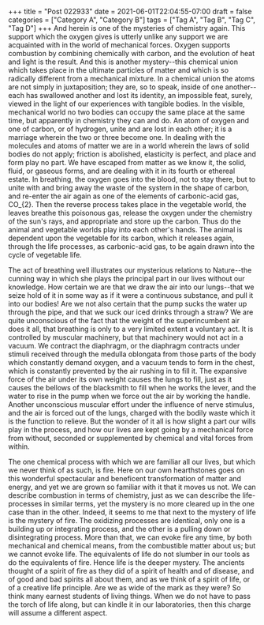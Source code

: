 +++
title = "Post 022933"
date = 2021-06-01T22:04:55-07:00
draft = false
categories = ["Category A", "Category B"]
tags = ["Tag A", "Tag B", "Tag C", "Tag D"]
+++
And herein is one of the mysteries of chemistry again. This support which the oxygen gives is utterly unlike any support we are acquainted with in the world of mechanical forces. Oxygen supports combustion by combining chemically with carbon, and the evolution of heat and light is the result. And this is another mystery--this chemical union which takes place in the ultimate particles of matter and which is so radically different from a mechanical mixture. In a chemical union the atoms are not simply in juxtaposition; they are, so to speak, inside of one another--each has swallowed another and lost its identity, an impossible feat, surely, viewed in the light of our experiences with tangible bodies. In the visible, mechanical world no two bodies can occupy the same place at the same time, but apparently in chemistry they can and do. An atom of oxygen and one of carbon, or of hydrogen, unite and are lost in each other; it is a marriage wherein the two or three become one. In dealing with the molecules and atoms of matter we are in a world wherein the laws of solid bodies do not apply; friction is abolished, elasticity is perfect, and place and form play no part. We have escaped from matter as we know it, the solid, fluid, or gaseous forms, and are dealing with it in its fourth or ethereal estate. In breathing, the oxygen goes into the blood, not to stay there, but to unite with and bring away the waste of the system in the shape of carbon, and re-enter the air again as one of the elements of carbonic-acid gas, CO_{2}. Then the reverse process takes place in the vegetable world, the leaves breathe this poisonous gas, release the oxygen under the chemistry of the sun's rays, and appropriate and store up the carbon. Thus do the animal and vegetable worlds play into each other's hands. The animal is dependent upon the vegetable for its carbon, which it releases again, through the life processes, as carbonic-acid gas, to be again drawn into the cycle of vegetable life.

The act of breathing well illustrates our mysterious relations to Nature--the cunning way in which she plays the principal part in our lives without our knowledge. How certain we are that we draw the air into our lungs--that we seize hold of it in some way as if it were a continuous substance, and pull it into our bodies! Are we not also certain that the pump sucks the water up through the pipe, and that we suck our iced drinks through a straw? We are quite unconscious of the fact that the weight of the superincumbent air does it all, that breathing is only to a very limited extent a voluntary act. It is controlled by muscular machinery, but that machinery would not act in a vacuum. We contract the diaphragm, or the diaphragm contracts under stimuli received through the medulla oblongata from those parts of the body which constantly demand oxygen, and a vacuum tends to form in the chest, which is constantly prevented by the air rushing in to fill it. The expansive force of the air under its own weight causes the lungs to fill, just as it causes the bellows of the blacksmith to fill when he works the lever, and the water to rise in the pump when we force out the air by working the handle. Another unconscious muscular effort under the influence of nerve stimulus, and the air is forced out of the lungs, charged with the bodily waste which it is the function to relieve. But the wonder of it all is how slight a part our wills play in the process, and how our lives are kept going by a mechanical force from without, seconded or supplemented by chemical and vital forces from within.

The one chemical process with which we are familiar all our lives, but which we never think of as such, is fire. Here on our own hearthstones goes on this wonderful spectacular and beneficent transformation of matter and energy, and yet we are grown so familiar with it that it moves us not. We can describe combustion in terms of chemistry, just as we can describe the life-processes in similar terms, yet the mystery is no more cleared up in the one case than in the other. Indeed, it seems to me that next to the mystery of life is the mystery of fire. The oxidizing processes are identical, only one is a building up or integrating process, and the other is a pulling down or disintegrating process. More than that, we can evoke fire any time, by both mechanical and chemical means, from the combustible matter about us; but we cannot evoke life. The equivalents of life do not slumber in our tools as do the equivalents of fire. Hence life is the deeper mystery. The ancients thought of a spirit of fire as they did of a spirit of health and of disease, and of good and bad spirits all about them, and as we think of a spirit of life, or of a creative life principle. Are we as wide of the mark as they were? So think many earnest students of living things. When we do not have to pass the torch of life along, but can kindle it in our laboratories, then this charge will assume a different aspect.
